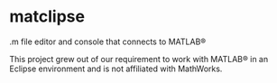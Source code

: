 # matclipse
.m file editor and console that connects to MATLAB®

This project grew out of our requirement to work with MATLAB® in an Eclipse environment and is not affiliated with MathWorks. 
